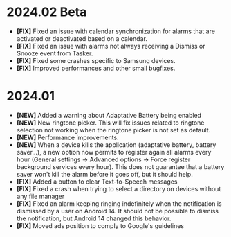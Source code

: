 # 2024.02 Beta

* __[FIX]__ Fixed an issue with calendar synchronization for alarms that are activated or deactivated based on a calendar. 
* __[FIX]__ Fixed an issue with alarms not always receiving a Dismiss or Snooze event from Tasker. 
* __[FIX]__ Fixed some crashes specific to Samsung devices.
* __[FIX]__ Improved performances and other small bugfixes.

# 2024.01

* __[NEW]__ Added a warning about Adaptative Battery being enabled
* __[NEW]__ New ringtone picker. This will fix issues related to ringtone selection not working when the ringtone picker is not set as default.
* __[NEW]__ Performance improvements.
* __[NEW]__ When a device kills the application (adaptative battery, battery saver...), a new option now permits to register again all alarms every hour (General settings -> Advanced options -> Force register background services every hour). This does not guarantee that a battery saver won't kill the alarm before it goes off, but it should help.
* __[FIX]__ Added a button to clear Text-to-Speech messages
* __[FIX]__ Fixed a crash when trying to select a directory on devices without any file manager
* __[FIX]__ Fixed an alarm keeping ringing indefinitely when the notification is dismissed by a user on Android 14. It should not be possible to dismiss the notification, but Android 14 changed this behavior. 
* __[FIX]__ Moved ads position to comply to Google's guidelines
